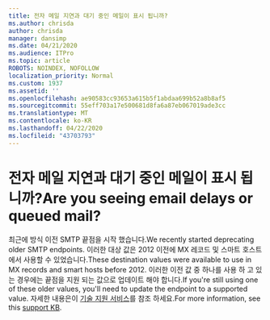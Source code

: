 ```yaml
---
title: 전자 메일 지연과 대기 중인 메일이 표시 됩니까?
ms.author: chrisda
author: chrisda
manager: dansimp
ms.date: 04/21/2020
ms.audience: ITPro
ms.topic: article
ROBOTS: NOINDEX, NOFOLLOW
localization_priority: Normal
ms.custom: 1937
ms.assetid: ''
ms.openlocfilehash: ae90583cc93653a615b5f1abdaa699b52a8b8af5
ms.sourcegitcommit: 55eff703a17e500681d8fa6a87eb067019ade3cc
ms.translationtype: MT
ms.contentlocale: ko-KR
ms.lasthandoff: 04/22/2020
ms.locfileid: "43703793"
---
```

# <a name="are-you-seeing-email-delays-or-queued-mail"></a><span data-ttu-id="11c71-102">전자 메일 지연과 대기 중인 메일이 표시 됩니까?</span><span class="sxs-lookup"><span data-stu-id="11c71-102">Are you seeing email delays or queued mail?</span></span>

<span data-ttu-id="11c71-103">최근에 방식 이전 SMTP 끝점을 시작 했습니다.</span><span class="sxs-lookup"><span data-stu-id="11c71-103">We recently started deprecating older SMTP endpoints.</span></span> <span data-ttu-id="11c71-104">이러한 대상 값은 2012 이전에 MX 레코드 및 스마트 호스트에서 사용할 수 있었습니다.</span><span class="sxs-lookup"><span data-stu-id="11c71-104">These destination values were available to use in MX records and smart hosts before 2012.</span></span> <span data-ttu-id="11c71-105">이러한 이전 값 중 하나를 사용 하 고 있는 경우에는 끝점을 지원 되는 값으로 업데이트 해야 합니다.</span><span class="sxs-lookup"><span data-stu-id="11c71-105">If you're still using one of these older values, you'll need to update the endpoint to a supported value.</span></span> <span data-ttu-id="11c71-106">자세한 내용은이 [기술 지원 서비스](https://support.microsoft.com/help/4057301/attr35-response-code-when-mail-is-sent-to-eop-exo)를 참조 하세요.</span><span class="sxs-lookup"><span data-stu-id="11c71-106">For more information, see this [support KB](https://support.microsoft.com/help/4057301/attr35-response-code-when-mail-is-sent-to-eop-exo).</span></span>
